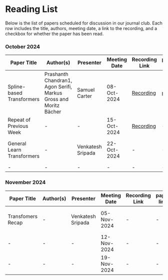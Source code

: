 # Reading List

Below is the list of papers scheduled for discussion in our journal club. Each row includes the title, authors, meeting date, a link to the recording, and a checkbox for whether the paper has been read.

### October 2024

| Paper Title       | Author(s)           | Presenter | Meeting Date | Recording Link              | paper link | video link | Resources   |
|-------------------|---------------------|-----------|---------------|----------------------------|------------|------------|--------|
| Spline-based Transformers     | Prashanth Chandran1, Agon Serifi, Markus Gross and Moritz Bächer | Samuel Carter | 08-Oct-2024  | [Recording](https://surreyac-my.sharepoint.com/:v:/g/personal/sc02949_surrey_ac_uk/ERJuO31i2N9AmM5kTET4lQQBvCGfqaC7sOVMSOm0Cp8OLQ?nav=eyJyZWZlcnJhbEluZm8iOnsicmVmZXJyYWxBcHAiOiJPbmVEcml2ZUZvckJ1c2luZXNzIiwicmVmZXJyYWxBcHBQbGF0Zm9ybSI6IldlYiIsInJlZmVycmFsTW9kZSI6InZpZXciLCJyZWZlcnJhbFZpZXciOiJNeUZpbGVzTGlua0NvcHkifX0&e=Safbf1) | [paper](https://la.disneyresearch.com/publication/spline-based-transformers/) | [video](https://www.youtube.com/watch?v=AzolLlIbKhg&t=6s) | Transformer Position Embeddings    |
| Repeat of Previous Week      | -         | - | 15-Oct-2024 | [Recording](https://surreyac-my.sharepoint.com/personal/sc02949_surrey_ac_uk/_layouts/15/stream.aspx?id=%2Fpersonal%2Fsc02949%5Fsurrey%5Fac%5Fuk%2FDocuments%2FPaper%20Journal%20Club%2FRecording%2FPaper%20Journal%20Club%20%5BOct%20%2D%20Dec%202024%5D%2D20241015%5F160355%2DMeeting%20Recording%2Emp4&referrer=StreamWebApp%2EWeb&referrerScenario=AddressBarCopied%2Eview%2Ef17be710%2D6360%2D48b7%2Db857%2D72197150c6d4) | - | - | [ ]    |
| General Learn Transformers      |      -    | Venkatesh Sripada | 22-Oct-2024 | - | - | - | [Resource 1](https://poloclub.github.io/transformer-explainer/) [Resource 2](https://nlp.seas.harvard.edu/2018/04/03/attention.html) [Resource 3](https://jalammar.github.io/illustrated-transformer/) [Resource 4](https://www.youtube.com/watch?v=1biZfFLPRSY)    |
| -      | -           | - | - | - | - | - | -    |

### November 2024

| Paper Title       | Author(s)           | Presenter | Meeting Date | Recording Link              | paper link | video link | Resources   |
|-------------------|---------------------|-----------|---------------|----------------------------|------------|------------|--------|
| Transfomers Recap     | -           | Venkatesh Sripada | 05-Nov-2024 | - | - | - |  [Resource 1](https://www.youtube.com/watch?v=1biZfFLPRSY) [Resource 2](https://github.com/sannykim/transformer)  |
| -    | -          | - | 12-Nov-2024 | - | -| - | [ ]    |
| -      | -           | - | 19-Nov-2024 | - | - | - | [ ]    |

